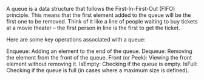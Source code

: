 A queue is a data structure that follows the First-In-First-Out (FIFO) principle. This means that the first element added to the queue will be the first one to be removed.
Think of it like a line of people waiting to buy tickets at a movie theater – the first person in line is the first to get the ticket.

Here are some key operations associated with a queue:

Enqueue: Adding an element to the end of the queue.
Dequeue: Removing the element from the front of the queue.
Front (or Peek): Viewing the front element without removing it.
IsEmpty: Checking if the queue is empty.
IsFull: Checking if the queue is full (in cases where a maximum size is defined).
